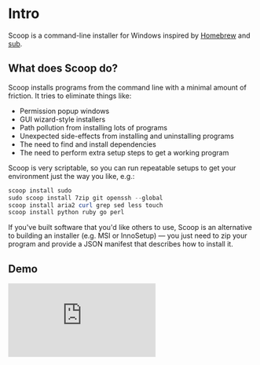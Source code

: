 # Intro

Scoop is a command-line installer for Windows inspired by [Homebrew](http://mxcl.github.io/homebrew/) and [sub](https://github.com/37signals/sub#readme).

## What does Scoop do?

Scoop installs programs from the command line with a minimal amount of friction. It tries to eliminate things like:

- Permission popup windows
- GUI wizard-style installers
- Path pollution from installing lots of programs
- Unexpected side-effects from installing and uninstalling programs
- The need to find and install dependencies
- The need to perform extra setup steps to get a working program

Scoop is very scriptable, so you can run repeatable setups to get your environment just the way you like, e.g.:

```powershell
scoop install sudo
sudo scoop install 7zip git openssh --global
scoop install aria2 curl grep sed less touch
scoop install python ruby go perl
```

If you've built software that you'd like others to use, Scoop is an alternative to building an installer (e.g. MSI or InnoSetup) — you just need to zip your program and provide a JSON manifest that describes how to install it.

## Demo

<iframe src="https://www.youtube.com/embed/a85QLUJ0Wbs?rel=0" frameborder="0" allowfullscreen></iframe>
